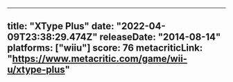 
---
title: "XType Plus"
date: "2022-04-09T23:38:29.474Z"
releaseDate: "2014-08-14"
platforms: ["wiiu"]
score: 76
metacriticLink: "https://www.metacritic.com/game/wii-u/xtype-plus"
---
